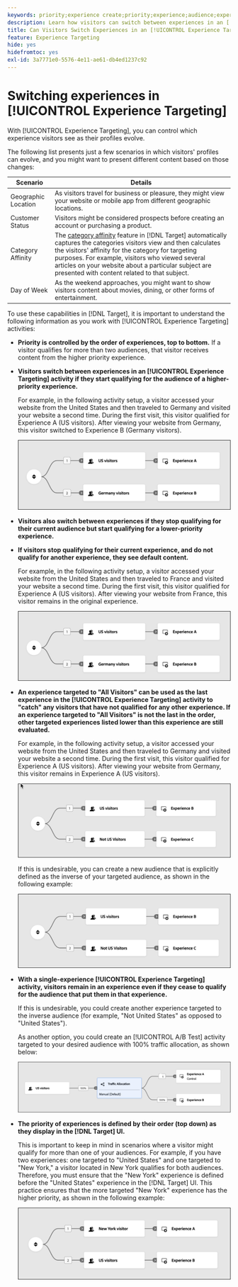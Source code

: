 ```yaml
---
keywords: priority;experience create;priority;experience;audience;experience;switching experiences;visual experience composer
description: Learn how visitors can switch between experiences in an [!DNL Adobe Target] [!UICONTROL Experience Targeting] (XT) activity as their profiles evolve.
title: Can Visitors Switch Experiences in an [!UICONTROL Experience Targeting] Activity?
feature: Experience Targeting
hide: yes
hidefromtoc: yes
exl-id: 3a7771e0-5576-4e11-ae61-db4ed1237c92
---
```

# Switching experiences in [!UICONTROL Experience Targeting]

With [!UICONTROL Experience Targeting], you can control which experience visitors see as their profiles evolve. 

The following list presents just a few scenarios in which visitors' profiles can evolve, and you might want to present different content based on those changes:

| Scenario | Details |
|--- |--- |
|Geographic Location|As visitors travel for business or pleasure, they might view your website or mobile app from different geographic locations.|
|Customer Status|Visitors might be considered prospects before creating an account or purchasing a product.|
|Category Affinity|The [category affinity](/help/main/c-target/c-visitor-profile/category-affinity.md) feature in [!DNL Target] automatically captures the categories visitors view and then calculates the visitors' affinity for the category for targeting purposes. For example, visitors who viewed several articles on your website about a particular subject are presented with content related to that subject.|
|Day of Week|As the weekend approaches, you might want to show visitors content about movies, dining, or other forms of entertainment.|

To use these capabilities in [!DNL Target], it is important to understand the following information as you work with [!UICONTROL Experience Targeting] activities:

* **Priority is controlled by the order of experiences, top to bottom.** If a visitor qualifies for more than two audiences, that visitor receives content from the higher priority experience. 
* **Visitors switch between experiences in an [!UICONTROL Experience Targeting] activity if they start qualifying for the audience of a higher-priority experience.**

  For example, in the following activity setup, a visitor accessed your website from the United States and then traveled to Germany and visited your website a second time. During the first visit, this visitor qualified for Experience A (US visitors). After viewing your website from Germany, this visitor switched to Experience B (Germany visitors).

  ![Priority US > Germany](/help/main/c-activities/t-experience-target/t-xt-create/assets/xt_priority_us_germany-refresh.png)

* **Visitors also switch between experiences if they stop qualifying for their current audience but start qualifying for a lower-priority experience.** 
* **If visitors stop qualifying for their current experience, and do not qualify for another experience, they see default content.**

  For example, in the following activity setup, a visitor accessed your website from the United States and then traveled to France and visited your website a second time. During the first visit, this visitor qualified for Experience A (US visitors). After viewing your website from France, this visitor remains in the original experience.

  ![Priority US > Germany](/help/main/c-activities/t-experience-target/t-xt-create/assets/xt_priority_us_germany-refresh.png)

* **An experience targeted to "All Visitors" can be used as the last experience in the [!UICONTROL Experience Targeting] activity to "catch" any visitors that have not qualified for any other experience. If an experience targeted to "All Visitors" is not the last in the order, other targeted experiences listed lower than this experience are still evaluated.**

  For example, in the following activity setup, a visitor accessed your website from the United States and then traveled to Germany and visited your website a second time. During the first visit, this visitor qualified for Experience A (US visitors). After viewing your website from Germany, this visitor remains in Experience A (US visitors).

  ![Priority US > All Visitors](/help/main/c-activities/t-experience-target/t-xt-create/assets/xt_priority_us_not_us-refresh.png)

  If this is undesirable, you can create a new audience that is explicitly defined as the inverse of your targeted audience, as shown in the following example:

  ![Priority US > Not US](/help/main/c-activities/t-experience-target/t-xt-create/assets/not-us.png)

* **With a single-experience [!UICONTROL Experience Targeting] activity, visitors remain in an experience even if they cease to qualify for the audience that put them in that experience.**

  If this is undesirable, you could create another experience targeted to the inverse audience (for example, "Not United States" as opposed to "United States"). 
  
  As another option, you could create an [!UICONTROL A/B Test] activity targeted to your desired audience with 100% traffic allocation, as shown below:

  ![Priority one experience](/help/main/c-activities/t-experience-target/t-xt-create/assets/xt_priority_one_experience-refresh.png)

* **The priority of experiences is defined by their order (top down) as they display in the [!DNL Target] UI.**

  This is important to keep in mind in scenarios where a visitor might qualify for more than one of your audiences. For example, if you have two experiences: one targeted to "United States" and one targeted to "New York," a visitor located in New York qualifies for both audiences. Therefore, you must ensure that the "New York" experience is defined before the "United States" experience in the [!DNL Target] UI. This practice ensures that the more targeted "New York" experience has the higher priority, as shown in the following example:

  ![Priority NY > US](/help/main/c-activities/t-experience-target/t-xt-create/assets/xt_priority_ny_us-refresh.png)
